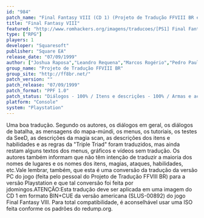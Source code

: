 ```yaml
---
id: "984"
patch_name: "Final Fantasy VIII (CD 1) (Projeto de Tradução FFVIII BR e jdomingos)"
title: "Final Fantasy VIII"
featured: "http://www.romhackers.org/imagens/traducoes/[PS1] Final Fantasy VIII - 1.jpg"
type: ["RPG"]
players: 1
developer: "Squaresoft"
publisher: "Square EA"
release_date: "07/09/1999"
author: ["Joshua Raposa","Leandro Requena","Marcos Rogério","Pedro Paulo","Mila Kings","Leonardo III","jdomingos"]
group_name: "Projeto de Tradução FFVIII BR"
group_site: "http://ff8br.net/"
patch_version: ""
patch_release: "07/09/1999"
patch_format: "PPF 1.0"
patch_status: "Diálogos - 100% / Itens e descrições - 100% / Armas e acessórios - 100% / Menus - 100% / Gráficos e cenários - 30% / Vídeos - 0%"
platform: "Console"
system: "Playstation"
---
```


Uma boa tradução. Segundo os autores, os diálogos em geral, os diálogos de batalha, as mensagens do mapa-múndi, os menus, os tutoriais, os testes da SeeD, as descrições da magia scan, as descrições dos itens e habilidades e as regras da "Triple Triad" foram traduzidos, mas ainda restam alguns textos dos menus, gráficos e vídeos sem tradução. Os autores também informam que não têm intenção de traduzir a maioria dos nomes de lugares e os nomes dos itens, magias, ataques, habilidades, etc.Vale lembrar, também, que esta é uma conversão da tradução da versão PC do jogo (feita pelo pessoal do Projeto de Tradução FFVIII BR) para a versão Playstation e que tal conversão foi feita por jdomingos.ATENÇÃO:Esta tradução deve ser aplicada em uma imagem do CD 1 em formato BIN+CUE da versão americana (SLUS-00892) do jogo Final Fantasy VIII. Para total compatibilidade, é aconselhável usar uma ISO feita conforme os padrões do redump.org.